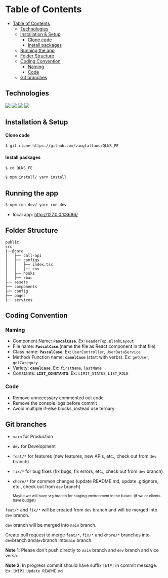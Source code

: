 # Table of Contents

-   [Table of Contents](#table-of-contents)
    -   [Technologies](#technologies)
    -   [Installation \& Setup](#installation--setup)
        -   [Clone code](#clone-code)
        -   [Install packages](#install-packages)
    -   [Running the app](#running-the-app)
    -   [Folder Structure](#folder-structure)
    -   [Coding Convention](#coding-convention)
        -   [Naming](#naming)
        -   [Code](#code)
    -   [Git branches](#git-branches)

## Technologies

<p align="left">
   <img src="https://img.shields.io/badge/typescript-%23007ACC.svg?style=for-the-badge&logo=typescript&logoColor=white">
    <img src="https://img.shields.io/badge/node.js v16.15.0-%2343853D.svg?style=for-the-badge&logo=node.js&logoColor=white">
     <img src="https://img.shields.io/badge/yarn v1.22.19-%2300758F.svg?style=for-the-badge&logo=yarn&logoColor=white">
   <img src="https://img.shields.io/badge/tailwind-52B0E7.svg?style=for-the-badge&logo=tailwindcss&logoColor=white">
  </p>
</div>

## Installation & Setup

#### Clone code

```bash
$ git clone https://github.com/vangtatlaos/QLNS_FE
```

#### Install packages

```bash
$ cd QLNS_FE
```

```bash
$ npm install/ yarn install
```

## Running the app

```bash
$ npm run dev/ yarn run dev
```

-   local app: http://127.0.0.1:8686/

## Folder Structure

```
public
src
├──@core
│   ├── call-api
│   ├── configs
│   │   ├── index.tsx
│   │   ├── env
│   ├── hooks
│   ├── rbac
├── assets
├── components
├── config
├── pages
├── services
```

## Coding Convention

### Naming

-   Component Name: **`PascalCase`**. Ex: `HeaderTop`, `BlankLayout`
-   File name: **`PascalCase`**.(name the file as React component in that file)
-   Class name: **`PascalCase`**. Ex: `UserController`, `UserDataService`
-   Method/ Function name: **`camelCase`** (start with verbs). Ex: `getUser`, `getCategory`
-   Variety: **`camelCase`**. Ex: `firstName`, `lastName`
-   Constants: **`LIST_CONSTANTS`**. Ex: `LIMIT_STATUS`, `LIST_ROLE`

### Code

-   Remove unnecessary commented out code
-   Remove the console.logs before commit
-   Avoid multiple if-else blocks, instead use ternary

## Git branches

-   `main` for Production
-   `dev` for Development
-   `feat/*` for features (new features, new APIs, etc., check out from `dev` branch)
-   `fix/*` for bug fixes (fix bugs, fix errors, etc., check out from `dev` branch)
-   `chore/*` for common changes (update README.md, update .gitignore, etc., check out from `dev` branch)

    <sub>Maybe we will have `stg` branch for staging environment in the future. (if we or clients have budget)</sub>

`feat/*` and `fix/*` will be created from `dev` branch and will be merged into `dev` branch.

`dev` branch will be merged into `main` branch.

Create pull request to merge `feat/*`, `fix/*` and `chore/*` branches into `dev`branch and`dev`branch into`main` branch.

**Note 1**: Please don't push directly to `main` branch and `dev` branch and vice versa.

**Note 2**: In progress commit should have suffix `[WIP]` in commit message. Ex: `[WIP] Update README.md`
